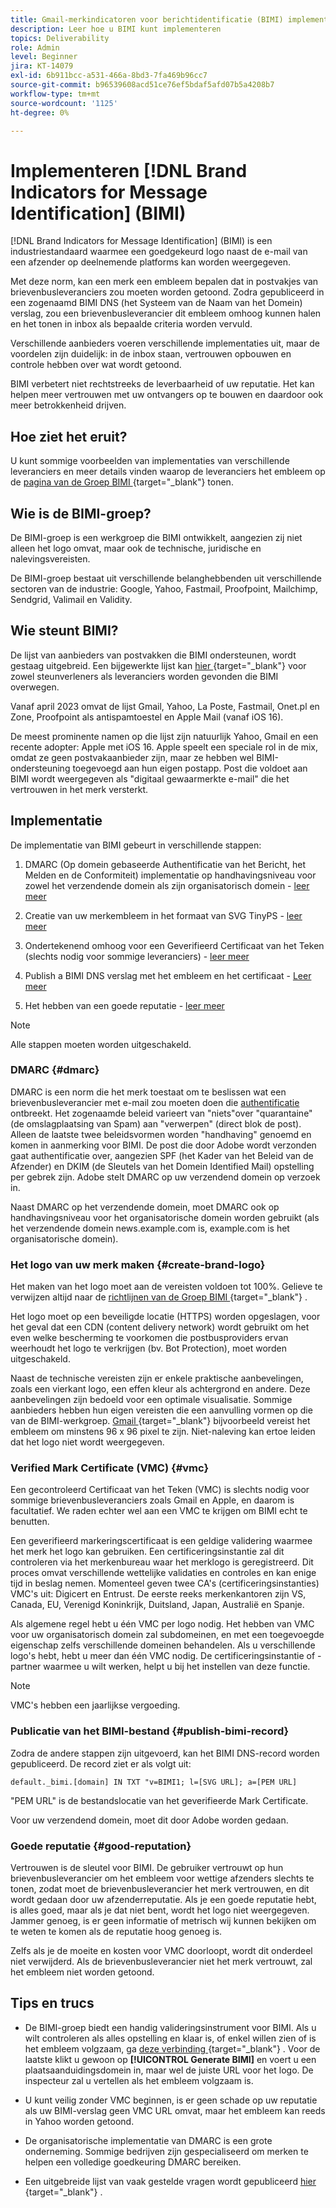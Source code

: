 ```yaml
---
title: Gmail-merkindicatoren voor berichtidentificatie (BIMI) implementeren
description: Leer hoe u BIMI kunt implementeren
topics: Deliverability
role: Admin
level: Beginner
jira: KT-14079
exl-id: 6b911bcc-a531-466a-8bd3-7fa469b96cc7
source-git-commit: b96539608acd51ce76ef5bdaf5afd07b5a4208b7
workflow-type: tm+mt
source-wordcount: '1125'
ht-degree: 0%

---
```


# Implementeren [!DNL Brand Indicators for Message Identification] (BIMI)

[!DNL Brand Indicators for Message Identification] (BIMI) is een industriestandaard waarmee een goedgekeurd logo naast de e-mail van een afzender op deelnemende platforms kan worden weergegeven.

Met deze norm, kan een merk een embleem bepalen dat in postvakjes van brievenbusleveranciers zou moeten worden getoond. Zodra gepubliceerd in een zogenaamd BIMI DNS (het Systeem van de Naam van het Domein) verslag, zou een brievenbusleverancier dit embleem omhoog kunnen halen en het tonen in inbox als bepaalde criteria worden vervuld.

Verschillende aanbieders voeren verschillende implementaties uit, maar de voordelen zijn duidelijk: in de inbox staan, vertrouwen opbouwen en controle hebben over wat wordt getoond.

BIMI verbetert niet rechtstreeks de leverbaarheid of uw reputatie. Het kan helpen meer vertrouwen met uw ontvangers op te bouwen en daardoor ook meer betrokkenheid drijven.

## Hoe ziet het eruit?

U kunt sommige voorbeelden van implementaties van verschillende leveranciers en meer details vinden waarop de leveranciers het embleem op de [ pagina van de Groep BIMI ](https://bimigroup.org/where-is-my-bimi-logo-displayed/){target="_blank"}  tonen.

## Wie is de BIMI-groep?

De BIMI-groep is een werkgroep die BIMI ontwikkelt, aangezien zij niet alleen het logo omvat, maar ook de technische, juridische en nalevingsvereisten.

De BIMI-groep bestaat uit verschillende belanghebbenden uit verschillende sectoren van de industrie: Google, Yahoo, Fastmail, Proofpoint, Mailchimp, Sendgrid, Valimail en Validity.

## Wie steunt BIMI?

De lijst van aanbieders van postvakken die BIMI ondersteunen, wordt gestaag uitgebreid. Een bijgewerkte lijst kan [ hier ](https://bimigroup.org/bimi-infographic/){target="_blank"}  voor zowel steunverleners als leveranciers worden gevonden die BIMI overwegen.

Vanaf april 2023 omvat de lijst Gmail, Yahoo, La Poste, Fastmail, Onet.pl en Zone, Proofpoint als antispamtoestel en Apple Mail (vanaf iOS 16).

De meest prominente namen op die lijst zijn natuurlijk Yahoo, Gmail en een recente adopter: Apple met iOS 16. Apple speelt een speciale rol in de mix, omdat ze geen postvakaanbieder zijn, maar ze hebben wel BIMI-ondersteuning toegevoegd aan hun eigen postapp. Post die voldoet aan BIMI wordt weergegeven als &quot;digitaal gewaarmerkte e-mail&quot; die het vertrouwen in het merk versterkt.

## Implementatie

De implementatie van BIMI gebeurt in verschillende stappen:

1. DMARC (Op domein gebaseerde Authentificatie van het Bericht, het Melden en de Conformiteit) implementatie op handhavingsniveau voor zowel het verzendende domein als zijn organisatorisch domein - [ leer meer ](#dmarc)

1. Creatie van uw merkembleem in het formaat van SVG TinyPS - [ leer meer ](#create-brand-logo)

1. Ondertekenend omhoog voor een Geverifieerd Certificaat van het Teken (slechts nodig voor sommige leveranciers) - [ leer meer ](#vmc)

1. Publish a BIMI DNS verslag met het embleem en het certificaat - [ Leer meer ](#publish-bimi-record)

1. Het hebben van een goede reputatie - [ leer meer ](#good-reputation)

>[!NOTE]
>
>Alle stappen moeten worden uitgeschakeld.


### DMARC {#dmarc}

DMARC is een norm die het merk toestaat om te beslissen wat een brievenbusleverancier met e-mail zou moeten doen die [ authentificatie ](../additional-resources/authentication.md) ontbreekt. Het zogenaamde beleid varieert van &quot;niets&quot;over &quot;quarantaine&quot; (de omslagplaatsing van Spam) aan &quot;verwerpen&quot; (direct blok de post). Alleen de laatste twee beleidsvormen worden &quot;handhaving&quot; genoemd en komen in aanmerking voor BIMI. De post die door Adobe wordt verzonden gaat authentificatie over, aangezien SPF (het Kader van het Beleid van de Afzender) en DKIM (de Sleutels van het Domein Identified Mail) opstelling per gebrek zijn. Adobe stelt DMARC op uw verzendend domein op verzoek in.

Naast DMARC op het verzendende domein, moet DMARC ook op handhavingsniveau voor het organisatorische domein worden gebruikt (als het verzendende domein news.example.com is, example.com is het organisatorische domein).

### Het logo van uw merk maken {#create-brand-logo}

Het maken van het logo moet aan de vereisten voldoen tot 100%. Gelieve te verwijzen altijd naar de [ richtlijnen van de Groep BIMI ](https://bimigroup.org/creating-bimi-svg-logo-files/){target="_blank"} .

Het logo moet op een beveiligde locatie (HTTPS) worden opgeslagen, voor het geval dat een CDN (content delivery network) wordt gebruikt om het even welke bescherming te voorkomen die postbusproviders ervan weerhoudt het logo te verkrijgen (bv. Bot Protection), moet worden uitgeschakeld.

Naast de technische vereisten zijn er enkele praktische aanbevelingen, zoals een vierkant logo, een effen kleur als achtergrond en andere. Deze aanbevelingen zijn bedoeld voor een optimale visualisatie. Sommige aanbieders hebben hun eigen vereisten die een aanvulling vormen op die van de BIMI-werkgroep. [ Gmail ](https://support.google.com/a/answer/10911027?sjid=903725605955621707-EU){target="_blank"}  bijvoorbeeld vereist het embleem om minstens 96 x 96 pixel te zijn.
Niet-naleving kan ertoe leiden dat het logo niet wordt weergegeven.

### Verified Mark Certificate (VMC) {#vmc}

Een gecontroleerd Certificaat van het Teken (VMC) is slechts nodig voor sommige brievenbusleveranciers zoals Gmail en Apple, en daarom is facultatief. We raden echter wel aan een VMC te krijgen om BIMI echt te benutten.

Een geverifieerd markeringscertificaat is een geldige validering waarmee het merk het logo kan gebruiken. Een certificeringsinstantie zal dit controleren via het merkenbureau waar het merklogo is geregistreerd. Dit proces omvat verschillende wettelijke validaties en controles en kan enige tijd in beslag nemen. Momenteel geven twee CA&#39;s (certificeringsinstanties) VMC&#39;s uit: Digicert en Entrust. De eerste reeks merkenkantoren zijn VS, Canada, EU, Verenigd Koninkrijk, Duitsland, Japan, Australië en Spanje.

Als algemene regel hebt u één VMC per logo nodig. Het hebben van VMC voor uw organisatorisch domein zal subdomeinen, en met een toegevoegde eigenschap zelfs verschillende domeinen behandelen. Als u verschillende logo&#39;s hebt, hebt u meer dan één VMC nodig. De certificeringsinstantie of -partner waarmee u wilt werken, helpt u bij het instellen van deze functie.

>[!NOTE]
>
>VMC&#39;s hebben een jaarlijkse vergoeding.

### Publicatie van het BIMI-bestand {#publish-bimi-record}

Zodra de andere stappen zijn uitgevoerd, kan het BIMI DNS-record worden gepubliceerd. De record ziet er als volgt uit:

```
default._bimi.[domain] IN TXT "v=BIMI1; l=[SVG URL]; a=[PEM URL]
```

&quot;PEM URL&quot; is de bestandslocatie van het geverifieerde Mark Certificate.

Voor uw verzendend domein, moet dit door Adobe worden gedaan.

### Goede reputatie {#good-reputation}

Vertrouwen is de sleutel voor BIMI. De gebruiker vertrouwt op hun brievenbusleverancier om het embleem voor wettige afzenders slechts te tonen, zodat moet de brievenbusleverancier het merk vertrouwen, en dit wordt gedaan door uw afzenderreputatie. Als je een goede reputatie hebt, is alles goed, maar als je dat niet bent, wordt het logo niet weergegeven. Jammer genoeg, is er geen informatie of metrisch wij kunnen bekijken om te weten te komen als de reputatie hoog genoeg is.

Zelfs als je de moeite en kosten voor VMC doorloopt, wordt dit onderdeel niet verwijderd. Als de brievenbusleverancier niet het merk vertrouwt, zal het embleem niet worden getoond.

## Tips en trucs

* De BIMI-groep biedt een handig valideringsinstrument voor BIMI. Als u wilt controleren als alles opstelling en klaar is, of enkel willen zien of is het embleem volgzaam, ga [ deze verbinding ](https://bimigroup.org/bimi-generator/){target="_blank"} . Voor de laatste klikt u gewoon op **[!UICONTROL Generate BIMI]** en voert u een plaatsaanduidingsdomein in, maar wel de juiste URL voor het logo. De inspecteur zal u vertellen als het embleem volgzaam is.

* U kunt veilig zonder VMC beginnen, is er geen schade op uw reputatie als uw BIMI-verslag geen VMC URL omvat, maar het embleem kan reeds in Yahoo worden getoond.

* De organisatorische implementatie van DMARC is een grote onderneming. Sommige bedrijven zijn gespecialiseerd om merken te helpen een volledige goedkeuring DMARC bereiken.

* Een uitgebreide lijst van vaak gestelde vragen wordt gepubliceerd [ hier ](https://bimigroup.org/faqs-for-senders-esps/){target="_blank"} .
